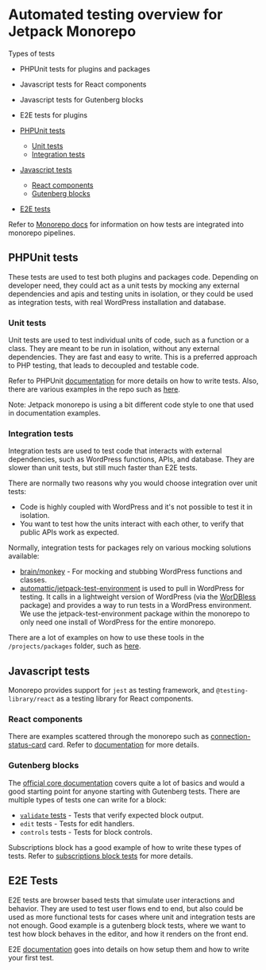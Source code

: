 # Automated testing overview for Jetpack Monorepo

Types of tests

- PHPUnit tests for plugins and packages
- Javascript tests for React components
- Javascript tests for Gutenberg blocks
- E2E tests for plugins

- [PHPUnit tests](#phpunit-tests)
  - [Unit tests](#unit-tests)
  - [Integration tests](#integration-tests)
- [Javascript tests](#javascript-tests)
  - [React components](#react-components)
  - [Gutenberg blocks](#gutenberg-blocks)
- [E2E tests](#e2e-tests)

Refer to [Monorepo docs](/docs/monorepo.md#Testing) for information on how tests are integrated into monorepo pipelines.

## PHPUnit tests

These tests are used to test both plugins and packages code. Depending on developer need, they could act as a unit tests by mocking any external dependencies and apis and testing units in isolation, or they could be used as integration tests, with real WordPress installation and database.

### Unit tests

Unit tests are used to test individual units of code, such as a function or a class. They are meant to be run in isolation, without any external dependencies. They are fast and easy to write. This is a preferred approach to PHP testing, that leads to decoupled and testable code.

Refer to PHPUnit [documentation](https://phpunit.readthedocs.io/en/9.5/writing-tests-for-phpunit.html) for more details on how to write tests. Also, there are various examples in the repo such as [here](/projects/packages/a8c-mc-stats/tests/php/test_Stats.php).

Note: Jetpack monorepo is using a bit different code style to one that used in documentation examples.

### Integration tests

Integration tests are used to test code that interacts with external dependencies, such as WordPress functions, APIs, and database. They are slower than unit tests, but still much faster than E2E tests.

There are normally two reasons why you would choose integration over unit tests:

- Code is highly coupled with WordPress and it's not possible to test it in isolation.
- You want to test how the units interact with each other, to verify that public APIs work as expected.

Normally, integration tests for packages rely on various mocking solutions available:

- [brain/monkey](https://packagist.org/packages/brain/monkey) - For mocking and stubbing WordPress functions and classes.
- [automattic/jetpack-test-environment](../projects/packages/test-environment/README.md) is used to pull in WordPress for testing. It calls in a lightweight version of WordPress (via the [WorDBless](https://packagist.org/packages/automattic/wordbless) package) and provides a way to run tests in a WordPress environment. We use the jetpack-test-environment package within the monorepo to only need one install of WordPress for the entire monorepo.

There are a lot of examples on how to use these tools in the `/projects/packages` folder, such as [here](/projects/packages/connection/tests/php/test_Manager_integration.php).

## Javascript tests

Monorepo provides support for `jest` as testing framework, and `@testing-library/react` as a testing library for React components.

### React components

There are examples scattered through the monorepo such as [connection-status-card](/projects/packages/my-jetpack/_inc/components/connection-status-card/test/component.jsx) card. Refer to [documentation](https://testing-library.com/docs/react-testing-library/intro) for more details.

### Gutenberg blocks

The [official core documentation](https://developer.wordpress.org/block-editor/contributors/code/testing-overview/) covers quite a lot of basics and would a good starting point for anyone starting with Gutenberg tests. There are multiple types of tests one can write for a block:

- [`validate` tests](/projects/plugins/jetpack/extensions/shared/test/block-fixtures.md) - Tests that verify expected block output.
- `edit` tests - Tests for edit handlers.
- `controls` tests - Tests for block controls.

Subscriptions block has a good example of how to write these types of tests. Refer to [subscriptions block tests](/projects/plugins/jetpack/extensions/blocks/subscriptions/test) for more details.

## E2E Tests

E2E tests are browser based tests that simulate user interactions and behavior. They are used to test user flows end to end, but also could be used as more functional tests for cases where unit and integration tests are not enough. Good example is a gutenberg block tests, where we want to test how block behaves in the editor, and how it renders on the front end.

E2E [documentation](/tools/e2e-commons/README.md) goes into details on how setup them and how to write your first test.
